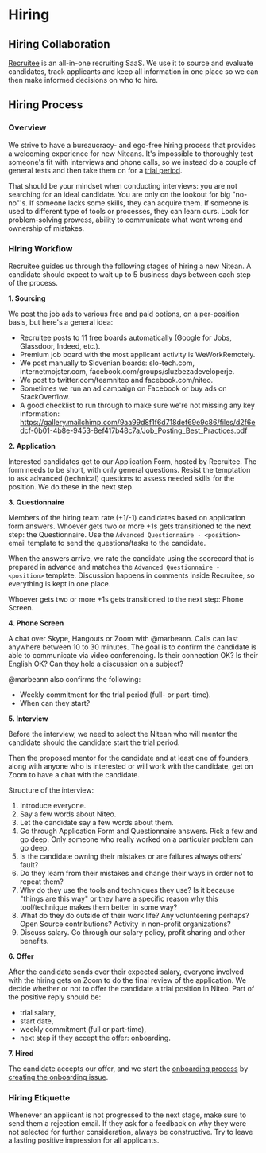 # Hiring

## Hiring Collaboration

[Recruitee](https://recruitee.com/en) is an all-in-one recruiting SaaS. We use it to source and evaluate candidates, track applicants and keep all information in one place so we can then make informed decisions on who to hire.

## Hiring Process

### Overview

We strive to have a bureaucracy- and ego-free hiring process that provides a welcoming experience for new Niteans. It's impossible to thoroughly test someone's fit with interviews and phone calls, so we instead do a couple of general tests and then take them on for a [trial period].

That should be your mindset when conducting interviews: you are not searching for an ideal candidate. You are only on the lookout for big "no-no"'s. If someone lacks some skills, they can acquire them. If someone is used to different type of tools or processes, they can learn ours. Look for problem-solving prowess, ability to communicate what went wrong and ownership of mistakes.

### Hiring Workflow

Recruitee guides us through the following stages of hiring a new Nitean. A candidate should expect to wait up to 5 business days between each step of the process.

**1. Sourcing**

   We post the job ads to various free and paid options, on a per-position basis, but here's a general idea:
   * Recruitee posts to 11 free boards automatically (Google for Jobs, Glassdoor, Indeed, etc.).
   * Premium job board with the most applicant activity is WeWorkRemotely.
   * We post manually to Slovenian boards: slo-tech.com, internetmojster.com, facebook.com/groups/sluzbezadeveloperje.
   * We post to twitter.com/teamniteo and facebook.com/niteo.
   * Sometimes we run an ad campaign on Facebook or buy ads on StackOverflow.
   * A good checklist to run through to make sure we're not missing any key information: https://gallery.mailchimp.com/9aa99d8f1f6d718def69e9c86/files/d2f6edcf-0b01-4b8e-9453-8ef417b48c7a/Job_Posting_Best_Practices.pdf

**2. Application**

   Interested candidates get to our Application Form, hosted by Recruitee. The form needs to be short, with only general questions. Resist the temptation to ask advanced (technical) questions to assess needed skills for the position. We do these in the next step.

**3. Questionnaire**

   Members of the hiring team rate (+1/-1) candidates based on application form answers. Whoever gets two or more +1s gets transitioned to the next step: the Questionnaire. Use the `Advanced Questionnaire - <position>` email template to send the questions/tasks to the candidate.

   When the answers arrive, we rate the candidate using the scorecard that is prepared in advance and matches the `Advanced Questionnaire - <position>` template. Discussion happens in comments inside Recruitee, so everything is kept in one place.

   Whoever gets two or more +1s gets transitioned to the next step: Phone Screen.

**4. Phone Screen**

   A chat over Skype, Hangouts or Zoom with @marbeann. Calls can last anywhere between 10 to 30 minutes. The goal is to confirm the candidate is able to communicate via video conferencing. Is their connection OK? Is their English OK? Can they hold a discussion on a subject?

   @marbeann also confirms the following:
   * Weekly commitment for the trial period (full- or part-time).
   * When can they start?

**5. Interview**

   Before the interview, we need to select the Nitean who will mentor the candidate should the candidate start the trial period.

   Then the proposed mentor for the candidate and at least one of founders, along with anyone who is interested or will work with the candidate, get on Zoom to have a chat with the candidate.

   Structure of the interview:
   1. Introduce everyone.
   2. Say a few words about Niteo.
   3. Let the candidate say a few words about them.
   4. Go through Application Form and Questionnaire answers. Pick a few and go deep. Only someone who really worked on a particular problem can go deep.
   5. Is the candidate owning their mistakes or are failures always others' fault?
   6. Do they learn from their mistakes and change their ways in order not to repeat them?
   7. Why do they use the tools and techniques they use? Is it because "things are this way" or they have a specific reason why this tool/technique makes them better in some way?
   8. What do they do outside of their work life? Any volunteering perhaps? Open Source contributions? Activity in non-profit organizations?
   9. Discuss salary. Go through our salary policy, profit sharing and other benefits. 

**6. Offer**

   After the candidate sends over their expected salary, everyone involved with the hiring gets on Zoom to do the final review of the application. We decide whether or not to offer the candidate a trial position in Niteo. Part of the positive reply should be:
   * trial salary,
   * start date,
   * weekly commitment (full or part-time),
   * next step if they accept the offer: onboarding.

**7. Hired**

   The candidate accepts our offer, and we start the [onboarding process] by [creating the onboarding issue](https://github.com/niteoweb/operations/issues/new?template=onboarding-trialist-1-start.md).

[trial period]: https://github.com/niteoweb/handbook/blob/master/5_People/onboarding.md#trial-period
[onboarding process]: https://github.com/niteoweb/handbook/blob/master/5_People/onboarding.md

### Hiring Etiquette

Whenever an applicant is not progressed to the next stage, make sure to send them a rejection email. If they ask for a feedback on why they were not selected for further consideration, always be constructive. Try to leave a lasting positive impression for all applicants.
